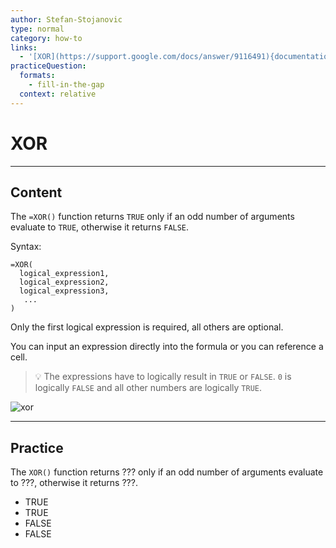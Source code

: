 ```yaml
---
author: Stefan-Stojanovic
type: normal
category: how-to
links:
  - '[XOR](https://support.google.com/docs/answer/9116491){documentation}'
practiceQuestion:
  formats:
    - fill-in-the-gap
  context: relative
---
```


# XOR


---

## Content

The `=XOR()` function returns `TRUE` only if an odd number of arguments evaluate to `TRUE`, otherwise it returns `FALSE`.

Syntax:

```plain-text
=XOR(
  logical_expression1, 
  logical_expression2,
  logical_expression3,
   ...
)
```

Only the first logical expression is required, all others are optional.

You can input an expression directly into the formula or you can reference a cell.

> 💡 The expressions have to logically result in `TRUE` or `FALSE`. `0` is logically `FALSE` and all other numbers are logically `TRUE`.

![xor](https://img.enkipro.com/7d618724d3e986aab4da343ef7a6feb4.png)


---

## Practice

The `XOR()` function returns ??? only if an odd number of arguments evaluate to ???, otherwise it returns ???.

- TRUE
- TRUE
- FALSE
- FALSE
